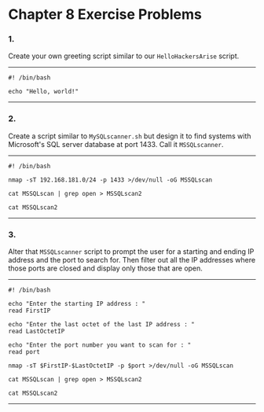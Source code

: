 <!---
  Name          : Chapter_8.md
  Project       : Linux Basics for Hackers 1e
  Description   : Solutions to chapter 8 exercise problems
  Creation Date : 07 September 2020
  Author        : amenasec
  Link          : https://github.com/amenasec
--->


# Chapter 8 Exercise Problems

### 1.
Create your own greeting script similar to our `HelloHackersArise` script.

---

````shell
#! /bin/bash

echo "Hello, world!"
````

---


### 2.
Create a script similar to `MySQLscanner.sh` but design it to  find systems with Microsoft's SQL server database at port 1433. Call it `MSSQLscanner`.

---

````shell
#! /bin/bash

nmap -sT 192.168.181.0/24 -p 1433 >/dev/null -oG MSSQLscan

cat MSSQLscan | grep open > MSSQLscan2

cat MSSQLscan2
````

---


### 3.
Alter that `MSSQLscanner` script to prompt the user for a starting and ending IP address and the port to search for. Then filter out all the IP addresses where those ports are closed and display only those that are open.

---

````shell
#! /bin/bash

echo "Enter the starting IP address : "
read FirstIP

echo "Enter the last octet of the last IP address : "
read LastOctetIP

echo "Enter the port number you want to scan for : "
read port

nmap -sT $FirstIP-$LastOctetIP -p $port >/dev/null -oG MSSQLscan

cat MSSQLscan | grep open > MSSQLscan2

cat MSSQLscan2
````

---
